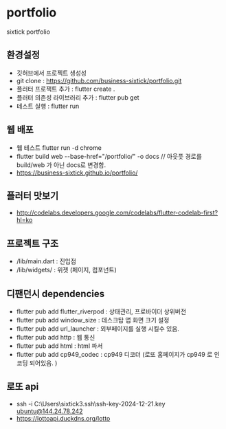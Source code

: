 # portfolio
sixtick portfolio 

## 환경설정
- 깃허브에서 프로젝트 생성성
- git clone : https://github.com/business-sixtick/portfolio.git
- 플러터 프로잭트 추가 : flutter create .
- 플러터 의존성 라이브러리 추가 : flutter pub get
- 테스트 실행 : flutter run

## 웹 배포
- 웹 테스트 flutter run -d chrome
- flutter build web --base-href="/portfolio/" -o docs   // 아웃풋 경로를 build/web 가 아닌 docs로 변경함. 
- https://business-sixtick.github.io/portfolio/

## 플러터 맛보기
- http://codelabs.developers.google.com/codelabs/flutter-codelab-first?hl=ko

## 프로젝트 구조
- /lib/main.dart   : 진입점
- /lib/widgets/    : 위젯 (페이지, 컴포넌트)

## 디팬던시 dependencies
- flutter pub add flutter_riverpod  : 상태관리, 프로바이더 상위버전
- flutter pub add window_size   : 데스크탑 앱 화면 크기 설정
- flutter pub add url_launcher  : 외부페이지를 실행 시킬수 있음. 
- flutter pub add http  : 웹 통신
- flutter pub add html  : html 파서
- flutter pub add cp949_codec  : cp949 디코더 (로또 홈페이지가 cp949 로 인코딩 되어있음. )


## 로또  api 
- ssh -i C:\Users\sixtick3\.ssh\ssh-key-2024-12-21.key ubuntu@144.24.78.242
- https://lottoapi.duckdns.org/lotto


